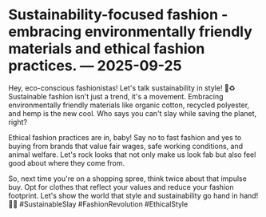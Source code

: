 # Sustainability-focused fashion - embracing environmentally friendly materials and ethical fashion practices. — 2025-09-25

Hey, eco-conscious fashionistas! Let's talk sustainability in style! 🌿♻️ Sustainable fashion isn't just a trend, it's a movement. Embracing environmentally friendly materials like organic cotton, recycled polyester, and hemp is the new cool. Who says you can't slay while saving the planet, right?

Ethical fashion practices are in, baby! Say no to fast fashion and yes to buying from brands that value fair wages, safe working conditions, and animal welfare. Let's rock looks that not only make us look fab but also feel good about where they come from.

So, next time you're on a shopping spree, think twice about that impulse buy. Opt for clothes that reflect your values and reduce your fashion footprint. Let's show the world that style and sustainability go hand in hand! 💚🌟 #SustainableSlay #FashionRevolution #EthicalStyle